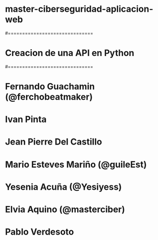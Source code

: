 # master-ciberseguridad-aplicacion-web
#==============================
# Creacion de una API en Python
#==============================
# Fernando Guachamin (@ferchobeatmaker)
# Ivan Pinta
# Jean Pierre Del Castillo
# Mario Esteves Mariño (@guileEst)
# Yesenia Acuña (@Yesiyess)
# Elvia Aquino (@masterciber)
# Pablo Verdesoto
